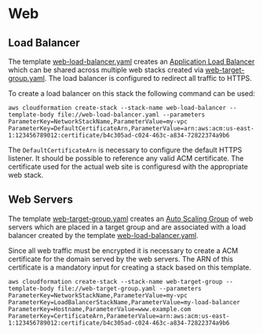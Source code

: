 # Web

## Load Balancer

The template [web-load-balancer.yaml](web-load-balancer.yaml) creates an [Application Load Balancer](https://docs.aws.amazon.com/elasticloadbalancing/latest/application/introduction.html) which can be shared across multiple web stacks created via [web-target-group.yaml](web-target-group.yaml). The load balancer is configured to redirect all traffic to HTTPS.

To create a load balancer on this stack the following command can be used:

```
aws cloudformation create-stack --stack-name web-load-balancer --template-body file://web-load-balancer.yaml --parameters ParameterKey=NetworkStackName,ParameterValue=my-vpc ParameterKey=DefaultCertificateArn,ParameterValue=arn:aws:acm:us-east-1:123456789012:certificate/b4c305ad-c024-463c-a834-72822374a9b6
```

The `DefaultCertificateArn` is necessary to configure the default HTTPS listener. It should be possible to reference any valid ACM certificate. The certificate used for the actual web site is configuresd with the appropriate web stack.

## Web Servers

The template [web-target-group.yaml](web-target-group.yaml) creates an [Auto Scaling Group](https://aws.amazon.com/ec2/autoscaling/) of web servers which are placed in a target group and are associated with a load balancer created by the template [web-load-balancer.yaml](web-load-balancer.yaml).

Since all web traffic must be encrypted it is necessary to create a ACM certificate for the domain served by the web servers. The ARN of this certificate is a mandatory input for creating a stack based on this template.

```
aws cloudformation create-stack --stack-name web-target-group --template-body file://web-target-group.yaml --parameters ParameterKey=NetworkStackName,ParameterValue=my-vpc ParameterKey=LoadBalancerStackName,ParameterValue=my-load-balancer ParameterKey=Hostname,ParameterValue=www.example.com ParameterKey=CertificateArn,ParameterValue=arn:aws:acm:us-east-1:123456789012:certificate/b4c305ad-c024-463c-a834-72822374a9b6
```
